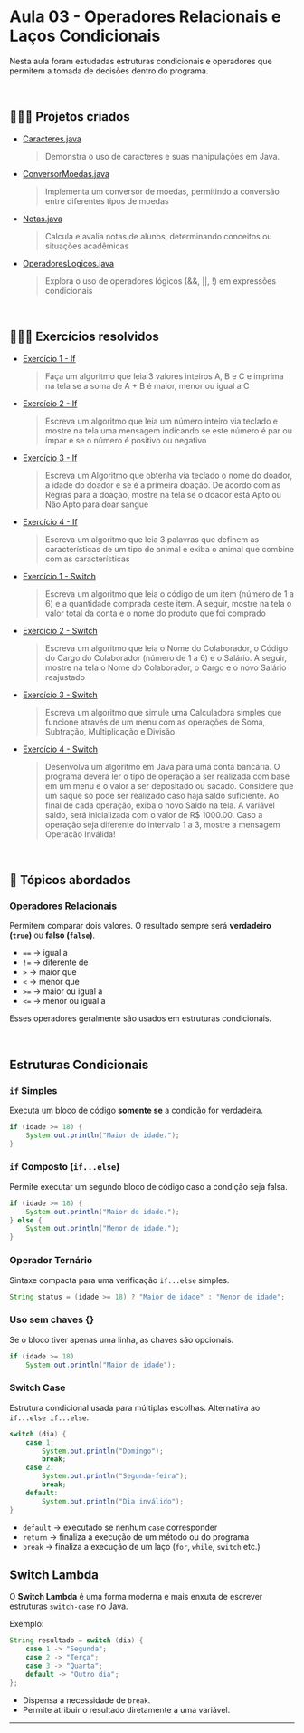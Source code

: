 # Aula 03 - Operadores Relacionais e Laços Condicionais 

Nesta aula foram estudadas estruturas condicionais e operadores que permitem a tomada de decisões dentro do programa.

</br>

## 👩🏻‍💻 Projetos criados
- [Caracteres.java](https://github.com/renatangr/Generation_Aulas/blob/main/aula_03/src/aula_03/Caracteres.java)
    > Demonstra o uso de caracteres e suas manipulações em Java.

- [ConversorMoedas.java](https://github.com/renatangr/Generation_Aulas/blob/main/aula_03/src/aula_03/ConversorMoedas.java)

    > Implementa um conversor de moedas, permitindo a conversão entre diferentes tipos de moedas

- [Notas.java](https://github.com/renatangr/Generation_Aulas/blob/main/aula_03/src/aula_03/Notas.java)

    > Calcula e avalia notas de alunos, determinando conceitos ou situações acadêmicas

- [OperadoresLogicos.java](https://github.com/renatangr/Generation_Aulas/blob/main/aula_03/src/aula_03/OperadoresLogicos.java)

    > Explora o uso de operadores lógicos (&&, ||, !) em expressões condicionais

</br>

## 👩🏻‍💻 Exercícios resolvidos

- [Exercício 1 - If](https://github.com/renatangr/Generation_Aulas/blob/main/aula_03/src/aula_03/Exercicio1_If.java)

    > Faça um algoritmo que leia 3 valores inteiros A, B e C e imprima na tela se a soma de A + B é maior, menor ou igual a C

- [Exercício 2 - If](https://github.com/renatangr/Generation_Aulas/blob/main/aula_03/src/aula_03/Exercicio2_If.java)

    > Escreva um algoritmo que leia um número inteiro via teclado e mostre na tela uma mensagem indicando se este número é par ou ímpar e se o número é positivo ou negativo

- [Exercício 3 - If](https://github.com/renatangr/Generation_Aulas/blob/main/aula_03/src/aula_03/Exercicio3_If.java)

    > Escreva um Algoritmo que obtenha via teclado o nome do doador, a idade do doador e se é a primeira doação. De acordo com as Regras para a doação, mostre na tela se o doador está Apto ou Não Apto para doar sangue

- [Exercício 4 - If](https://github.com/renatangr/Generation_Aulas/blob/main/aula_03/src/aula_03/Exercicio4_If.java)

    > Escreva um algoritmo que leia 3 palavras que definem as características de um tipo de animal e exiba o animal que combine com as características

- [Exercício 1 - Switch](https://github.com/renatangr/Generation_Aulas/blob/main/aula_03/src/aula_03/Exercicio1_Switch.java)

    > Escreva um algoritmo que leia o código de um item (número de 1 a 6) e a quantidade comprada deste item. A seguir, mostre na tela o valor total da conta e o nome do produto que foi comprado

- [Exercício 2 - Switch](https://github.com/renatangr/Generation_Aulas/blob/main/aula_03/src/aula_03/Exercicio2_Switch.java)

    > Escreva um algoritmo que leia o Nome do Colaborador, o Código do Cargo do Colaborador (número de 1 a 6) e o Salário. A seguir, mostre na tela o Nome do Colaborador, o Cargo e o novo Salário reajustado

- [Exercício 3 - Switch](https://github.com/renatangr/Generation_Aulas/blob/main/aula_03/src/aula_03/Exercicio3_Switch.java)

    > Escreva um algoritmo que simule uma Calculadora simples que funcione através de um menu com as operações de Soma, Subtração, Multiplicação e Divisão

- [Exercício 4 - Switch](https://github.com/renatangr/Generation_Aulas/blob/main/aula_03/src/aula_03/Exercicio4_Switch.java)

    > Desenvolva um algoritmo em Java para uma conta bancária. O programa deverá ler o tipo de operação a ser realizada com base em um menu e o valor a ser depositado ou sacado. Considere que um saque só pode ser realizado caso haja saldo suficiente. Ao final de cada operação, exiba o novo Saldo na tela. A variável saldo, será inicializada com o valor de R$ 1000.00. Caso a operação seja diferente do intervalo 1 a 3, mostre a mensagem Operação Inválida!

</br>

## 🧠 Tópicos abordados

### Operadores Relacionais

Permitem comparar dois valores. O resultado sempre será **verdadeiro (`true`)** ou **falso (`false`)**.

- `==` → igual a  
- `!=` → diferente de  
- `>` → maior que  
- `<` → menor que  
- `>=` → maior ou igual a  
- `<=` → menor ou igual a  

Esses operadores geralmente são usados em estruturas condicionais.

</br>

## Estruturas Condicionais

### `if` Simples

Executa um bloco de código **somente se** a condição for verdadeira.

```java
if (idade >= 18) {
    System.out.println("Maior de idade.");
}
```
### `if` Composto (`if...else`)

Permite executar um segundo bloco de código caso a condição seja falsa.

```java
if (idade >= 18) {
    System.out.println("Maior de idade.");
} else {
    System.out.println("Menor de idade.");
}
```
### Operador Ternário
Sintaxe compacta para uma verificação `if...else` simples.
```java
String status = (idade >= 18) ? "Maior de idade" : "Menor de idade";
```

### Uso sem chaves {}
Se o bloco tiver apenas uma linha, as chaves são opcionais.

```java
if (idade >= 18)
    System.out.println("Maior de idade");
```

### Switch Case
Estrutura condicional usada para múltiplas escolhas. Alternativa ao `if...else if...else`.

```java
switch (dia) {
    case 1:
        System.out.println("Domingo");
        break;
    case 2:
        System.out.println("Segunda-feira");
        break;
    default:
        System.out.println("Dia inválido");
}
```
- `default` → executado se nenhum `case` corresponder
- `return` → finaliza a execução de um método ou do programa
- `break` → finaliza a execução de um laço (`for`, `while`, `switch` etc.)

## Switch Lambda

O **Switch Lambda** é uma forma moderna e mais enxuta de escrever estruturas `switch-case` no Java.

Exemplo:

```java
String resultado = switch (dia) {
    case 1 -> "Segunda";
    case 2 -> "Terça";
    case 3 -> "Quarta";
    default -> "Outro dia";
};
```

- Dispensa a necessidade de `break`.
- Permite atribuir o resultado diretamente a uma variável.

---